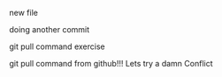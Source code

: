 new file

doing another commit

git pull command exercise




git pull command from github!!! Lets try a damn Conflict